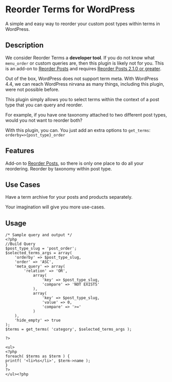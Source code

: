 Reorder Terms for WordPress
=============

A simple and easy way to reorder your custom post types within terms in WordPress.

Description
----------------------

We consider Reorder Terms a <strong>developer tool</strong>. If you do not know what `menu_order` or custom queries are, then this plugin is likely not for you.  This is an add-on to <a href="https://wordpress.org/plugins/metronet-reorder-posts/">Reorder Posts</a> and requires <a href="https://wordpress.org/plugins/metronet-reorder-posts/">Reorder Posts 2.1.0 or greater</a>.

Out of the box, WordPress does not support term meta. With WordPress 4.4, we can reach WordPress nirvana as many things, including this plugin, were not possible before.

This plugin simply allows you to select terms within the context of a post type that you can query and reorder.

For example, if you have one taxonomy attached to two different post types, would you not want to reorder both?

With this plugin, you can. You just add an extra options to `get_terms`:
`orderby=>{post_type}_order`


Features
----------------------
Add-on to <a href="https://wordpress.org/plugins/metronet-reorder-posts/">Reorder Posts</a>, so there is only one place to do all your reordering.
Reorder by taxonomy within post type.

Use Cases
----------------------
Have a term archive for your posts and products separately.

Your imagination will give you more use-cases.  

Usage
----------------------

```
/* Sample query and output */
<?php
//Build Query
$post_type_slug = 'post_order';
$selected_terms_args = array(
    'orderby' => $post_type_slug,
    'order' => 'ASC',
    'meta_query' => array(
        'relation' => 'OR',
            array(
                'key' => $post_type_slug,
                'compare' => 'NOT EXISTS'
            ),
            array(
                'key' => $post_type_slug,
                'value' => 0,
                'compare' => '>='
            )
    ),
    'hide_empty' => true
);
$terms = get_terms( 'category', $selected_terms_args );

?>

<ul>
<?php
foreach( $terms as $term ) {
printf( '<li>%s</li>', $term->name );
}
?>
</ul><?php
```